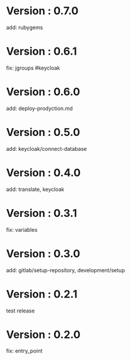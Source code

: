 # Version : 0.7.0

add: rubygems

# Version : 0.6.1

fix: jgroups #keycloak

# Version : 0.6.0

add: deploy-prodyction.md

# Version : 0.5.0

add: keycloak/connect-database

# Version : 0.4.0

add: translate, keycloak

# Version : 0.3.1

fix: variables

# Version : 0.3.0

add: gitlab/setup-repository, development/setup

# Version : 0.2.1

test release

# Version : 0.2.0

fix: entry_point

